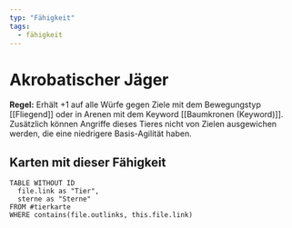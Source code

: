 ```yaml
---
typ: "Fähigkeit"
tags:
  - fähigkeit
---
```


# Akrobatischer Jäger

**Regel:** Erhält +1 auf alle Würfe gegen Ziele mit dem Bewegungstyp [[Fliegend]] oder in Arenen mit dem Keyword [[Baumkronen (Keyword)]]. Zusätzlich können Angriffe dieses Tieres nicht von Zielen ausgewichen werden, die eine niedrigere Basis-Agilität haben.

## Karten mit dieser Fähigkeit

```dataview
TABLE WITHOUT ID   
  file.link as "Tier",   
  sterne as "Sterne"
FROM #tierkarte
WHERE contains(file.outlinks, this.file.link)
````

